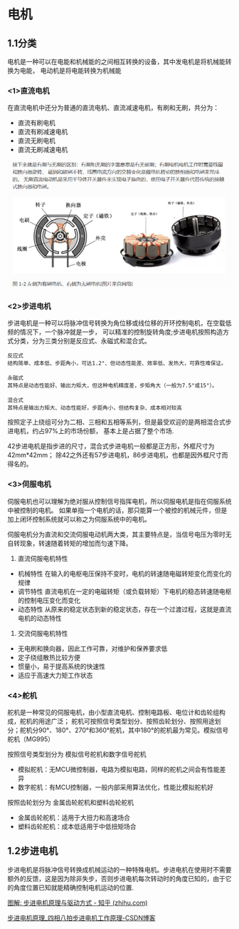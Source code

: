 # 电机

## 1.1分类

电机是一种可以在电能和机械能的之间相互转换的设备，其中发电机是将机械能转换为电能， 电动机是将电能转换为机械能

### <1>直流电机

在直流电机中还分为普通的直流电机、直流减速电机，有刷和无刷，共分为：

- 直流有刷电机
- 直流有刷减速电机
- 直流无刷电机
- 直流无刷减速电机

![image-20240516150444863](https://raw.githubusercontent.com/boomwb/mdRepo/main/img/202405161504949.png)



### <2>步进电机

步进电机是一种可以将脉冲信号转换为角位移或线位移的开环控制电机，在空载低频的情况下，一个脉冲就是一步， 可以精准的控制旋转角度;步进电机按照构造方式分类，分为三类分别是反应式、永磁式和混合式。

```
反应式
结构简单、成本低、步距角小，可达1.2°、但动态性能差、效率低、发热大，可靠性难保证。

永磁式
其特点是动态性能好、输出力矩大，但这种电机精度差，步矩角大（一般为7.5°或15°）。

混合式
其特点是输出力矩大、动态性能好，步距角小，但结构复杂、成本相对较高
```

按照定子上绕组可分为二相、三相和五相等系列，但是最受欢迎的是两相混合式步进电机，约占97%上的市场份额， 基本上是占据了整个市场.

42步进电机是指步进的尺寸，混合式步进电机一般都是正方形，外框尺寸为42mm*42mm； 除42之外还有57步进电机，86步进电机，也都是因外框尺寸而得名的。

### <3>伺服电机

伺服电机也可以理解为绝对服从控制信号指挥电机，所以伺服电机是指在伺服系统中被控制的电机。 如果单指一个电机的话，那只能算一个被控的机械元件，但是加上闭环控制系统就可以称之为伺服系统中的电机。

伺服电机分为直流和交流伺服电动机两大类，其主要特点是，当信号电压为零时无自转现象，转速随着转矩的增加而匀速下降。

1. 直流伺服电机特性

- 机械特性 在输入的电枢电压保持不变时，电机的转速随电磁转矩变化而变化的规律
- 调节特性 直流电机在一定的电磁转矩（或负载转矩）下电机的稳态转速随电枢的控制电压变化而变化
- 动态特性 从原来的稳定状态到新的稳定状态，存在一个过渡过程，这就是直流电机的动态特性

1. 交流伺服电机特性

- 无电刷和换向器，因此工作可靠，对维护和保养要求低
- 定子绕组散热比较方便
- 惯量小，易于提高系统的快速性
- 适应于高速大力矩工作状态

### <4>舵机

舵机是一种常见的伺服电机，由小型直流电机、控制电路板、电位计和齿轮组构成，舵机的用途广泛； 舵机可按照信号类型划分、按照齿轮划分、按照用途划分；舵机分90°、180°、270°和360°舵机，其中180°的舵机最为常见。模拟信号舵机（MG995）

按照信号类型划分为 模拟信号舵机和数字信号舵机

- 模拟舵机：无MCU微控制器，电路为模拟电路，同样的舵机之间会有性能差异
- 数字舵机：有MCU控制器，一般内部采用算法优化，性能比模拟舵机好

按照齿轮划分为 金属齿轮舵机和塑料齿轮舵机

- 金属齿轮舵机：适用于大扭力和高速场合
- 塑料齿轮舵机：成本低适用于中低扭矩场合

## 1.2步进电机

步进电机是将脉冲信号转换成机械运动的一种特殊电机。步进电机在使用时不需要额外的反馈，这是因为除非失步，否则步进电机每次转动时的角度已知的，由于它的角度位置已知就能精确控制电机运动的位置.

[图解: 步进电机原理与驱动方式 - 知乎 (zhihu.com)](https://zhuanlan.zhihu.com/p/166103097)

[步进电机原理_四相八拍步进电机工作原理-CSDN博客](https://blog.csdn.net/qq_35484725/article/details/118211352)